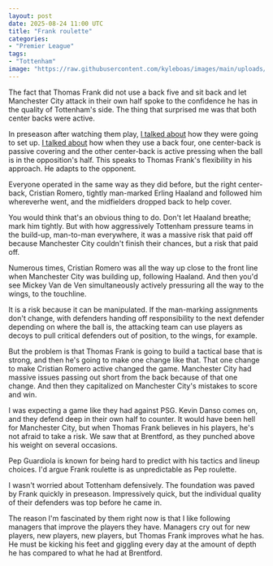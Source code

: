 ```yaml
---
layout: post
date: 2025-08-24 11:00 UTC
title: "Frank roulette"
categories:
- "Premier League"
tags:
- "Tottenham"
image: "https://raw.githubusercontent.com/kyleboas/images/main/uploads/2025/08/23/Image-23Aug2025_19:43:20.png"
---
```


The fact that Thomas Frank did not use a back five and sit back and let Manchester City attack in their own half spoke to the confidence he has in the quality of Tottenham's side. The thing that surprised me was that both center backs were active.

<!---more--->

In preseason after watching them play, [I talked about](https://tacticsjournal.com/2025/08/08/what-to-expect-with-thomas-frank-at-tottenham/) how they were going to set up. [I talked about](https://tacticsjournal.com/2025/08/14/the-biggest-difference-between-tottenhams-back-four-and-back-five/) how when they use a back four, one center-back is passive covering and the other center-back is active pressing when the ball is in the opposition's half. This speaks to Thomas Frank's flexibility in his approach. He adapts to the opponent.

Everyone operated in the same way as they did before, but the right center-back, Cristian Romero, tightly man-marked Erling Haaland and followed him whereverhe went, and the midfielders dropped back to help cover.

You would think that's an obvious thing to do. Don't let Haaland breathe; mark him tightly. But with how aggressively Tottenham pressure teams in the build-up, man-to-man everywhere, it was a massive risk that paid off because Manchester City couldn't finish their chances, but a risk that paid off. 

Numerous times, Cristian Romero was all the way up close to the front line when Manchester City was building up, following Haaland. And then you'd see Mickey Van de Ven simultaneously actively pressuring all the way to the wings, to the touchline.

It is a risk because it can be manipulated. If the man-marking assignments don't change, with defenders handing off responsibility to the next defender depending on where the ball is, the attacking team can use players as decoys to pull critical defenders out of position, to the wings, for example.

But the problem is that Thomas Frank is going to build a tactical base that is strong, and then he's going to make one change like that. That one change to make Cristian Romero active changed the game. Manchester City had massive issues passing out short from the back because of that one change. And then they capitalized on Manchester City's mistakes to score and win.

I was expecting a game like they had against PSG. Kevin Danso comes on, and they defend deep in their own half to counter. It would have been hell for Manchester City, but when Thomas Frank believes in his players, he's not afraid to take a risk. We saw that at Brentford, as they punched above his weight on several occasions.

Pep Guardiola is known for being hard to predict with his tactics and lineup choices. I'd argue Frank roulette is as unpredictable as Pep roulette. 

I wasn't worried about Tottenham defensively. The foundation was paved by Frank quickly in preseason. Impressively quick, but the individual quality of their defenders was top before he came in.

The reason I'm fascinated by them right now is that I like following managers that improve the players they have. Managers cry out for new players, new players, new players, but Thomas Frank improves what he has. He must be kicking his feet and giggling every day at the amount of depth he has compared to what he had at Brentford.